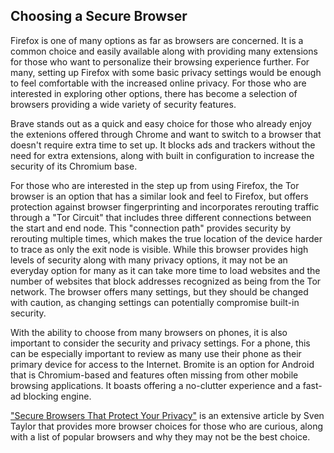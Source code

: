 ## Choosing a Secure Browser

Firefox is one of many options as far as browsers are concerned. It is a common choice and easily available along with providing many extensions for those who want to personalize their browsing experience further. For many, setting up Firefox with some basic privacy settings would be enough to feel comfortable with the increased online privacy. For those who are interested in exploring other options, there has become a selection of browsers providing a wide variety of security features.

Brave stands out as a quick and easy choice for those who already enjoy the extenions offered through Chrome and want to switch to a browser that doesn't require extra time to set up. It blocks ads and trackers without the need for extra extensions, along with built in configuration to increase the security of its Chromium base.

For those who are interested in the step up from using Firefox, the Tor browser is an option that has a similar look and feel to Firefox, but offers protection against browser fingerprinting and incorporates rerouting traffic through a "Tor Circuit" that includes three different connections between the start and end node. This "connection path" provides security by rerouting multiple times, which makes the true location of the device harder to trace as only the exit node is visible. While this browser provides high levels of security along with many privacy options, it may not be an everyday option for many as it can take more time to load websites and the number of websites that block addresses recognized as being from the Tor network. The browser offers many settings, but they should be changed with caution, as changing settings can potentially compromise built-in security.

With the ability to choose from many browsers on phones, it is also important to consider the security and privacy settings. For a phone, this can be especially important to review as many use their phone as their primary device for access to the Internet. Bromite is an option for Android that is Chromium-based and features often missing from other mobile browsing applications. It boasts offering a no-clutter experience and a fast-ad blocking engine.

["Secure Browsers That Protect Your Privacy"](https://restoreprivacy.com/browser/secure/) is an extensive article by Sven Taylor that provides more browser choices for those who are curious, along with a list of popular browsers and why they may not be the best choice.
